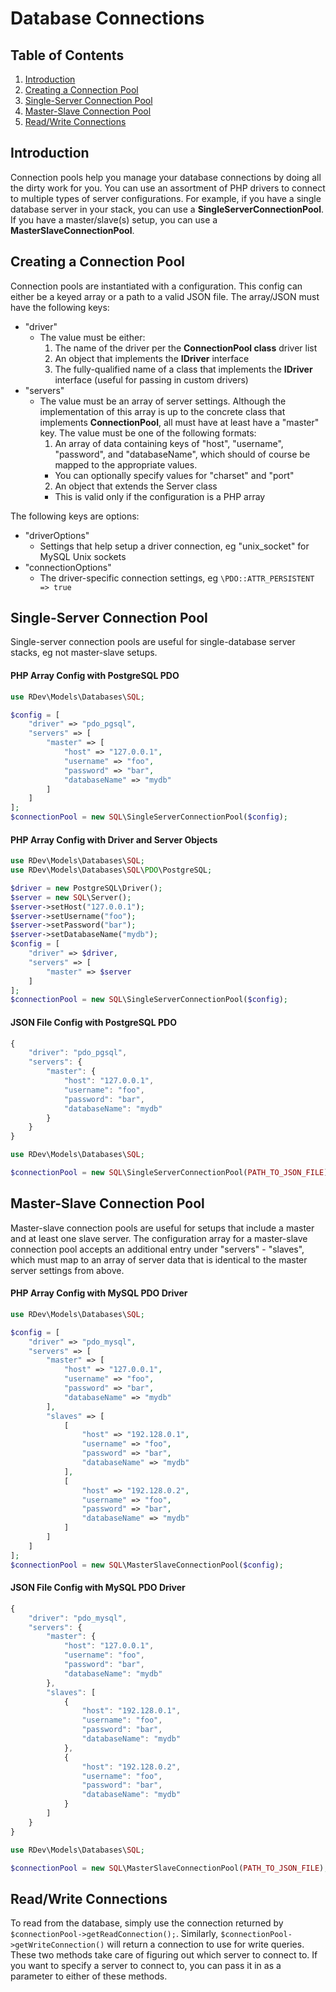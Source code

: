 # Database Connections

## Table of Contents
1. [Introduction](#introduction)
2. [Creating a Connection Pool](#creating-a-connection-pool)
3. [Single-Server Connection Pool](#single-server-connection-pool)
4. [Master-Slave Connection Pool](#master-slave-connection-pool)
5. [Read/Write Connections](#readwrite-connections)

## Introduction
Connection pools help you manage your database connections by doing all the dirty work for you.  You can use an assortment of PHP drivers to connect to multiple types of server configurations.  For example, if you have a single database server in your stack, you can use a **SingleServerConnectionPool**.  If you have a master/slave(s) setup, you can use a **MasterSlaveConnectionPool**.  

## Creating a Connection Pool
Connection pools are instantiated with a configuration.  This config can either be a keyed array or a path to a valid JSON file.  The array/JSON must have the following keys:
* "driver"
  * The value must be either:
    1. The name of the driver per the **ConnectionPool class** driver list
    2. An object that implements the **IDriver** interface
    3. The fully-qualified name of a class that implements the **IDriver** interface (useful for passing in custom drivers)
* "servers"
  * The value must be an array of server settings.  Although the implementation of this array is up to the concrete class that implements **ConnectionPool**, all must have at least have a "master" key.  The value must be one of the following formats:
    1. An array of data containing keys of "host", "username", "password", and "databaseName", which should of course be mapped to the appropriate values.
      * You can optionally specify values for "charset" and "port"
    2. An object that extends the Server class
      * This is valid only if the configuration is a PHP array
    
The following keys are options:
* "driverOptions"
  * Settings that help setup a driver connection, eg "unix_socket" for MySQL Unix sockets
* "connectionOptions"
  * The driver-specific connection settings, eg `\PDO::ATTR_PERSISTENT => true`
  
## Single-Server Connection Pool
Single-server connection pools are useful for single-database server stacks, eg not master-slave setups.

#### PHP Array Config with PostgreSQL PDO
```php
use RDev\Models\Databases\SQL;

$config = [
    "driver" => "pdo_pgsql",
    "servers" => [
        "master" => [
            "host" => "127.0.0.1",
            "username" => "foo",
            "password" => "bar",
            "databaseName" => "mydb"
        ]
    ]
];
$connectionPool = new SQL\SingleServerConnectionPool($config);
```

#### PHP Array Config with Driver and Server Objects
```php
use RDev\Models\Databases\SQL;
use RDev\Models\Databases\SQL\PDO\PostgreSQL;

$driver = new PostgreSQL\Driver();
$server = new SQL\Server();
$server->setHost("127.0.0.1");
$server->setUsername("foo");
$server->setPassword("bar");
$server->setDatabaseName("mydb");
$config = [
    "driver" => $driver,
    "servers" => [
        "master" => $server
    ]
];
$connectionPool = new SQL\SingleServerConnectionPool($config);
```

#### JSON File Config with PostgreSQL PDO
```javascript
{
    "driver": "pdo_pgsql",
    "servers": {
        "master": {
            "host": "127.0.0.1",
            "username": "foo",
            "password": "bar",
            "databaseName": "mydb"
        }
    }
}
```
```php
use RDev\Models\Databases\SQL;

$connectionPool = new SQL\SingleServerConnectionPool(PATH_TO_JSON_FILE);
```

## Master-Slave Connection Pool
Master-slave connection pools are useful for setups that include a master and at least one slave server.  The configuration array for a master-slave connection pool accepts an additional entry under "servers" - "slaves", which must map to an array of server data that is identical to the master server settings from above.

#### PHP Array Config with MySQL PDO Driver
```php
use RDev\Models\Databases\SQL;

$config = [
    "driver" => "pdo_mysql",
    "servers" => [
        "master" => [
            "host" => "127.0.0.1",
            "username" => "foo",
            "password" => "bar",
            "databaseName" => "mydb"
        ],
        "slaves" => [
            [
                "host" => "192.128.0.1",
                "username" => "foo",
                "password" => "bar",
                "databaseName" => "mydb"
            ],
            [
                "host" => "192.128.0.2",
                "username" => "foo",
                "password" => "bar",
                "databaseName" => "mydb"
            ]
        ]
    ]
];
$connectionPool = new SQL\MasterSlaveConnectionPool($config);
```

#### JSON File Config with MySQL PDO Driver
```javascript
{
    "driver": "pdo_mysql",
    "servers": {
        "master": {
            "host": "127.0.0.1",
            "username": "foo",
            "password": "bar",
            "databaseName": "mydb"
        },
        "slaves": [
            {
                "host": "192.128.0.1",
                "username": "foo",
                "password": "bar",
                "databaseName": "mydb"
            },
            {
                "host": "192.128.0.2",
                "username": "foo",
                "password": "bar",
                "databaseName": "mydb"
            }
        ]
    }
}
```
```php
use RDev\Models\Databases\SQL;

$connectionPool = new SQL\MasterSlaveConnectionPool(PATH_TO_JSON_FILE);
```

## Read/Write Connections
To read from the database, simply use the connection returned by `$connectionPool->getReadConnection();`.  Similarly, `$connectionPool->getWriteConnection()` will return a connection to use for write queries.  These two methods take care of figuring out which server to connect to.  If you want to specify a server to connect to, you can pass it in as a parameter to either of these methods.